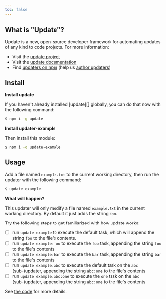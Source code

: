 ```yaml
---
toc: false
---
```

## What is "Update"?

Update is a new, open-source developer framework for automating updates of any kind to code projects. For more information:

- Visit the [update project](https://github.com/update/update)
- Visit the [update documentation](https://github.com/update/update)
- Find [updaters on npm](https://www.npmjs.com/browse/keyword/update-updater) (help us [author updaters](https://github.com/update/update/blob/master/docs/updaters.md))

## Install

**Install update**

If you haven't already installed [update][] globally, you can do that now with the following command:

```sh
$ npm i -g update
```

**Install updater-example**

Then install this module:

```sh
$ npm i -g update-example
```

## Usage

Add a file named `example.txt` to the current working directory, then run the updater with the following command:

```sh
$ update example
```

**What will happen?**

This updater will only modify a file named `example.txt` in the current working directory. By default it just adds the string `foo`.

Try the following steps to get familiarized with how update works:

- [ ] run `update example` to execute the default task, which will append the string `foo` to the file's contents.
- [ ] run `update example:foo` to execute the `foo` task, appending the string `foo` to the file's contents
- [ ] run `update example:bar` to execute the `bar` task, appending the string `bar` to the file's contents
- [ ] run `update example.abc` to execute the default task on the `abc` (sub-)updater, appending the string `abc:one` to the file's contents
- [ ] run `update example.abc:one` to execute the `one` task on the `abc` (sub-)updater, appending the string `abc:one` to the file's contents

See [the code](updatefile.js) for more details.
